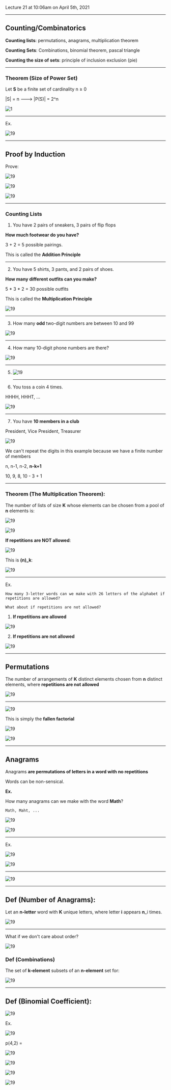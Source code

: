Lecture 21 at 10:06am on April 5th, 2021

---

## Counting/Combinatorics

**Counting lists**: permutations, anagrams, multiplication theorem

**Counting Sets**: Combinations, binomial theorem, pascal triangle

**Counting the size of sets**: principle of inclusion exclusion (pie)

---

### Theorem (Size of Power Set)

Let **S** be a finite set of cardinality n ≥ 0

|S| = n ---> |P(S)| = 2^n

![1](./Lect21-img/1.png)

---

Ex. 

![19](./Lect21-img/2.png)

---

## Proof by Induction

Prove:

![19](./Lect21-img/3.png)

![19](./Lect21-img/4.png)

![19](./Lect21-img/5.png)

---

### Counting Lists

1. You have 2 pairs of sneakers, 3 pairs of flip flops

**How much footwear do you have?**

3 + 2 = 5 possible pairings.

This is called the **Addition Principle**

---

2. You have 5 shirts,  3 pants, and 2 pairs of shoes.

**How many different outfits can you make?**

5 * 3 * 2 = 30 possible outfits

This is called the **Multiplication Principle**

![19](./Lect21-img/6.png)

---

3. How many **odd** two-digit numbers are between 10 and 99

![19](./Lect21-img/7.png)

---

4. How many 10-digit phone numbers are there?

![19](./Lect21-img/8.png)

---

5. ![19](./Lect21-img/9.png)

   ---

6. You toss a coin 4 times.

HHHH, HHHT, ...

![19](./Lect21-img/10.png)

---

7. You have **10 members in a club**

President, Vice President, Treasurer

![19](./Lect21-img/11.png)

We can't repeat the digits in this example because we have a finite number of members

n, n-1, n-2, **n-k+1**

10, 9, 8, 10 - 3 + 1



---

### Theorem (The Multiplication Theorem):

The number of lists of size **K** whose elements can be chosen from a pool of **n** elements is:

![19](./Lect21-img/12.png)



![19](./Lect21-img/13.png)



**If repetitions are NOT allowed**:

![19](./Lect21-img/14.png)

This is **(n)_k**:

![19](./Lect21-img/15.png)

---

Ex.

```
How many 3-letter words can we make with 26 letters of the alphabet if repetitions are allowed?

What about if repetitions are not allowed?
```

1. **If repetitions are allowed**

![19](./Lect21-img/16.png)

2. **If repetitions are not allowed**

![19](./Lect21-img/17.png)

---

## Permutations

The number of arrangements of **K** distinct elements chosen from **n** distinct elements, where **repetitions are not allowed**

![19](./Lect21-img/18.png)

---

![19](./Lect21-img/19.png)

This is simply the **fallen factorial**

![19](./Lect21-img/20.png)

![19](./Lect21-img/21.png)

---

## Anagrams

Anagrams **are permutations of letters in a word with no repetitions**

Words can be non-sensical.

**Ex.**

How many anagrams can we make with the word **Math**?

```Math, Maht, ...```

![19](./Lect21-img/22.png)

![19](./Lect21-img/23.png)

---

Ex. 

![19](./Lect21-img/24.png)

![19](./Lect21-img/25.png)

---

![19](./Lect21-img/26.png)

---

## Def (Number of Anagrams):

Let an **n-letter** word with **K** unique letters, where letter **i** appears **n**_i times.

![19](./Lect21-img/27.png)

---

What if we don't care about order?

![19](./Lect21-img/28.png)

### Def (Combinations)

The set of **k-element** subsets of an **n-element** set for:

![19](./Lect21-img/29.png)

---

## Def (Binomial Coefficient):

![19](./Lect21-img/30.png)

Ex.

![19](./Lect21-img/31.png)

p(4,2) = 

![19](./Lect21-img/32.png)

![19](./Lect21-img/33.png)

![19](./Lect21-img/34.png)

![19](./Lect21-img/35.png)
